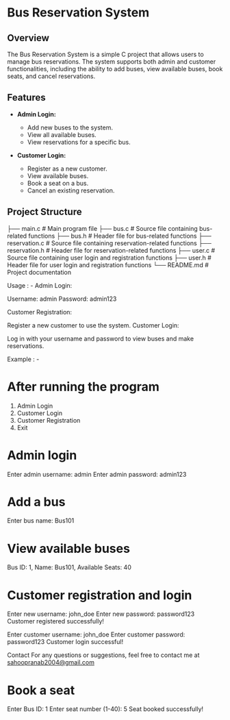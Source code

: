 # Bus Reservation System

## Overview
The Bus Reservation System is a simple C project that allows users to manage bus reservations. The system supports both admin and customer functionalities, including the ability to add buses, view available buses, book seats, and cancel reservations.

## Features
- **Admin Login:**
  - Add new buses to the system.
  - View all available buses.
  - View reservations for a specific bus.

- **Customer Login:**
  - Register as a new customer.
  - View available buses.
  - Book a seat on a bus.
  - Cancel an existing reservation.

## Project Structure


├── main.c             # Main program file
├── bus.c              # Source file containing bus-related functions
├── bus.h              # Header file for bus-related functions
├── reservation.c      # Source file containing reservation-related functions
├── reservation.h      # Header file for reservation-related functions
├── user.c             # Source file containing user login and registration functions
├── user.h             # Header file for user login and registration functions
└── README.md          # Project documentation

Usage : -
Admin Login:

Username: admin
Password: admin123

Customer Registration:

Register a new customer to use the system.
Customer Login:

Log in with your username and password to view buses and make reservations.

Example : -

# After running the program
1. Admin Login
2. Customer Login
3. Customer Registration
4. Exit

# Admin login
Enter admin username: admin
Enter admin password: admin123

# Add a bus
Enter bus name: Bus101

# View available buses
Bus ID: 1, Name: Bus101, Available Seats: 40

# Customer registration and login
Enter new username: john_doe
Enter new password: password123
Customer registered successfully!

Enter customer username: john_doe
Enter customer password: password123
Customer login successful!


Contact
For any questions or suggestions, feel free to contact me at sahoopranab2004@gmail.com

# Book a seat
Enter Bus ID: 1
Enter seat number (1-40): 5
Seat booked successfully!

